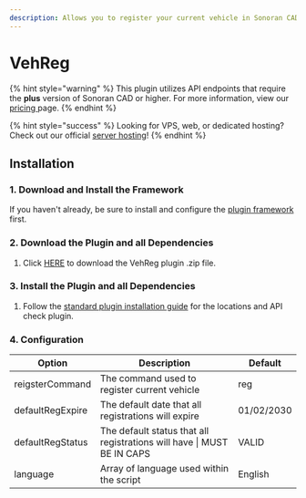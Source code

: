 ```yaml
---
description: Allows you to register your current vehicle in Sonoran CAD via FiveM command
---
```


# VehReg



{% hint style="warning" %}
This plugin utilizes API endpoints that require the **plus** version of Sonoran CAD or higher. For more information, view our [pricing ](../../../pricing/faq/)page.
{% endhint %}

{% hint style="success" %}
Looking for VPS, web, or dedicated hosting? Check out our official [server hosting](../../../other-products/server-hosting.md)!
{% endhint %}

## Installation

### 1. Download and Install the Framework

If you haven't already, be sure to install and configure the [plugin framework](../framework-installation.md) first.

### 2. Download the Plugin and all Dependencies

1. Click [HERE](https://github.com/Sonoran-Software/vehreg/releases/tag/latest) to download the VehReg plugin .zip file.

### 3. Install the Plugin and all Dependencies

1. Follow the [standard plugin installation guide](../plugin-installation/) for the locations and API check plugin.

### 4. Configuration&#x20;

| Option           | Description                                                            | Default    |
| ---------------- | ---------------------------------------------------------------------- | ---------- |
| reigsterCommand  | The command used to register current vehicle                           | reg        |
| defaultRegExpire | The default date that all registrations will expire                    | 01/02/2030 |
| defaultRegStatus | The default status that all registrations will have \| MUST BE IN CAPS | VALID      |
| language         | Array of language used within the script                               | English    |
